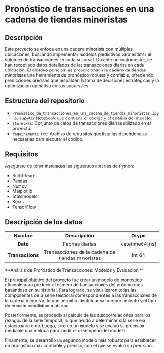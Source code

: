# Pronóstico de transacciones en una cadena de tiendas minoristas

## Descripción
Este proyecto se enfoca en una cadena minorista con múltiples ubicaciones, buscando implementar modelos predictivos para estimar el volumen de transacciones en cada sucursal. Durante un cuatrimestre, se han recopilado datos detallados de las transacciones diarias en cada ubicación. El objetivo principal es proporcionar a la cadena de tiendas minoristas una herramienta de pronóstico robusta y confiable, ofreciendo predicciones precisas que respalden la toma de decisiones estratégicas y la optimización operativa en sus sucursales.

## Estructura del repositorio
- `Pronóstico_de_transacciones_en_una_cadena_de_tiendas_minoristas.ipynb`: Jupyter Notebook que contiene el código y el análisis del modelo.
- `Store.xls`: Conjunto de datos de transacciones diarías utilizado en el proyecto.
- `requirements.txt`: Archivo de requisitos que lista las dependencias necesarias para ejecutar el código. 

## Requisitos
Asegúrate de tener instaladas las siguientes librerías de Python:
- Scikit-learn
- Pandas
- Numpy
- Matplotlib
- Statsmodels
- Keras
- TensorFlow

## Descripción de los datos

| **Nombre**   | **Descripción** | **Dtype**|
| :--------: | :----:| :------: |
| **Date**     | Fechas diarias  | datetime64[ns] |
| **Transactions**    | Transacciones de la cadena de tiendas minoristas   | int 64 |

**Análisis de Pronóstico de Transacciones: Modelos y Evaluación **

El principal objetivo del proyecto fue crear un modelo de pronóstico eficiente para predecir el número de transacciones del próximo mes basándose en su historial. Para lograrlo, se visualizaron todas las componentes de la serie temporal correspondientes a las transacciones de la cadena minorista, lo que permitió identificar su comportamiento y el tipo de modelo estadístico a utilizar.

Posteriormente, se procedió al cálculo de las autocorrelaciones para los rezagos de la serie temporal, lo que ayudó a determinar si la serie era estacionaria o no. Luego, se creó un modelo y se evaluó su precisión mediante una métrica para medir el desempeño del modelo.

Finalmente, se desarrolló un segundo modelo más robusto para establecer un pronóstico más confiable y preciso, con el que se evaluó su precisión.
